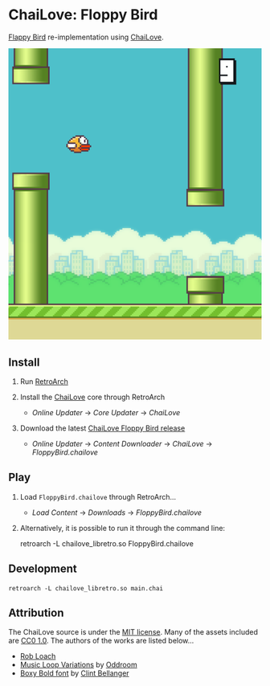 # ChaiLove: Floppy Bird

[Flappy Bird](https://en.wikipedia.org/wiki/Flappy_Bird) re-implementation using [ChaiLove](https://github.com/RobLoach/ChaiLove).

[![Floppy Bird Gameplay](screenshot.png)](https://www.youtube.com/watch?v=RLVwTh6qDFI&hd=1)

## Install

1. Run [RetroArch](http://retroarch.com/)

2. Install the [ChaiLove](https://github.com/robloach/chailove) core through RetroArch
    - *Online Updater* → *Core Updater* → *ChaiLove*

3. Download the latest [ChaiLove Floppy Bird release](https://github.com/RobLoach/ChaiLove-FloppyBird/releases)
    - *Online Updater* → *Content Downloader* → *ChaiLove* → *FloppyBird.chailove*

## Play

1. Load `FloppyBird.chailove` through RetroArch...
    - *Load Content* → *Downloads* → *FloppyBird.chailove*

2. Alternatively, it is possible to run it through the command line:

    retroarch -L chailove_libretro.so FloppyBird.chailove

## Development

    retroarch -L chailove_libretro.so main.chai

## Attribution

The ChaiLove source is under the [MIT license](LICENSE.md). Many of the assets included are [CC0 1.0](https://creativecommons.org/publicdomain/zero/1.0/). The authors of the works are listed below...

- [Rob Loach](http://robloach.net)
- [Music Loop Variations](https://opengameart.org/content/music-loop-variations) by [Oddroom](https://opengameart.org/users/oddroom)
- [Boxy Bold font](https://opengameart.org/content/boxy-bold-font-split) by [Clint Bellanger](https://opengameart.org/users/clint-bellanger)
